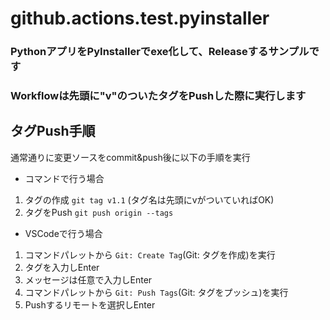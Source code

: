 # github.actions.test.pyinstaller

### PythonアプリをPyInstallerでexe化して、Releaseするサンプルです
### Workflowは先頭に"v"のついたタグをPushした際に実行します

## タグPush手順

 通常通りに変更ソースをcommit&push後に以下の手順を実行
 
 - コマンドで行う場合

 1. タグの作成 `git tag v1.1` (タグ名は先頭にvがついていればOK)
 1. タグをPush `git push origin --tags`

- VSCodeで行う場合
 1. コマンドパレットから `Git: Create Tag`(Git: タグを作成)を実行
 1. タグを入力しEnter
 1. メッセージは任意で入力しEnter
 1. コマンドパレットから `Git: Push Tags`(Git: タグをプッシュ)を実行
 1. Pushするリモートを選択しEnter
